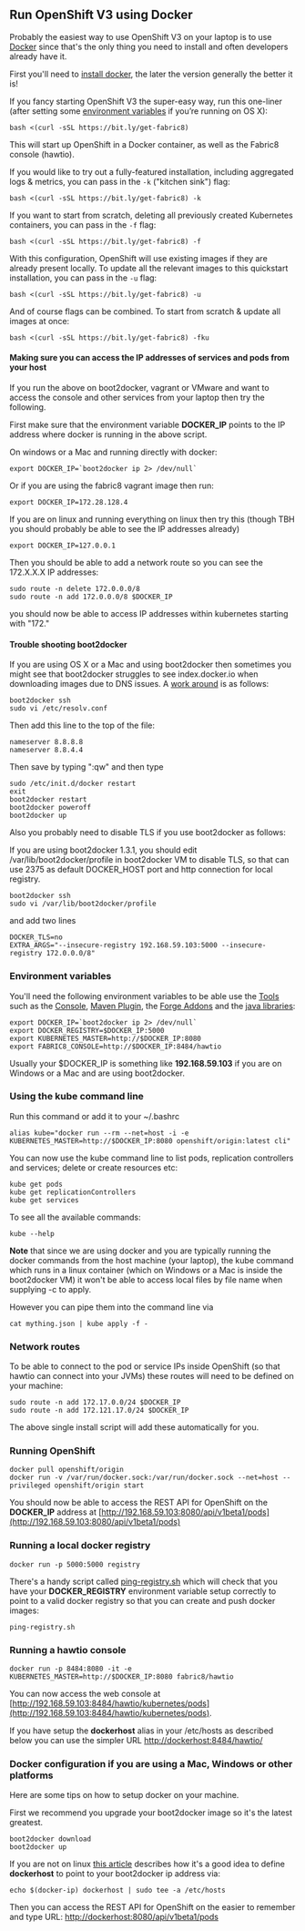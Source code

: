 ## Run OpenShift V3 using Docker

Probably the easiest way to use OpenShift V3 on your laptop is to use [Docker](https://docs.docker.com/) since that's the only thing you need to install and often developers already have it.

First you'll need to [install docker](https://docs.docker.com/installation/), the later the version generally the better it is!

If you fancy starting OpenShift V3 the super-easy way, run this one-liner (after setting some [environment variables](#environment-variables) if you’re running on OS X):

    bash <(curl -sSL https://bit.ly/get-fabric8)

This will start up OpenShift in a Docker container, as well as the Fabric8 console (hawtio).

If you would like to try out a fully-featured installation, including aggregated logs & metrics, you can pass in the `-k` ("kitchen sink") flag:

    bash <(curl -sSL https://bit.ly/get-fabric8) -k

If you want to start from scratch, deleting all previously created Kubernetes containers, you can pass in the `-f` flag:

    bash <(curl -sSL https://bit.ly/get-fabric8) -f

With this configuration, OpenShift will use existing images if they are already present locally. To update all the relevant images to this quickstart installation, you can pass
in the `-u` flag:

    bash <(curl -sSL https://bit.ly/get-fabric8) -u

And of course flags can be combined. To start from scratch & update all images at once:

    bash <(curl -sSL https://bit.ly/get-fabric8) -fku

#### Making sure you can access the IP addresses of services and pods from your host

If you run the above on boot2docker, vagrant or VMware and want to access the console and other services from your laptop then try the following.

First make sure that the environment variable **DOCKER_IP** points to the IP address where docker is running in the above script.

On windows or a Mac and running directly with docker:

    export DOCKER_IP=`boot2docker ip 2> /dev/null`

Or if you are using the fabric8 vagrant image then run:

    export DOCKER_IP=172.28.128.4

If you are on linux and running everything on linux then try this (though TBH you should probably be able to see the IP addresses already)

    export DOCKER_IP=127.0.0.1

Then you should be able to add a network route so you can see the 172.X.X.X IP addresses:

    sudo route -n delete 172.0.0.0/8
    sudo route -n add 172.0.0.0/8 $DOCKER_IP

you should now be able to access IP addresses within kubernetes starting with "172."

#### Trouble shooting boot2docker

If you are using OS X or a Mac and using boot2docker then sometimes you might see that boot2docker struggles to see index.docker.io when downloading images due to DNS issues. A [work around](http://stackoverflow.com/questions/24060099/docker-failed-to-pull-images-from-registry) is as follows:

    boot2docker ssh
    sudo vi /etc/resolv.conf

Then add this line to the top of the file:

    nameserver 8.8.8.8
    nameserver 8.8.4.4

Then save by typing ":qw" and then type

    sudo /etc/init.d/docker restart
    exit
    boot2docker restart
    boot2docker poweroff
    boot2docker up

Also you probably need to disable TLS if you use boot2docker as follows:

If you are using boot2docker 1.3.1, you should edit /var/lib/boot2docker/profile in boot2docker VM to disable TLS, so that can use 2375 as default DOCKER_HOST port and http connection for local registry.

    boot2docker ssh
    sudo vi /var/lib/boot2docker/profile

and add two lines

    DOCKER_TLS=no
    EXTRA_ARGS="--insecure-registry 192.168.59.103:5000 --insecure-registry 172.0.0.0/8"


### Environment variables

You'll need the following environment variables to be able use the [Tools](http://fabric8.io/v2/tools.html) such as the [Console](console.html), [Maven Plugin](http://fabric8.io/v2/mavenPlugin.html), the [Forge Addons](http://fabric8.io/v2/forge.html) and the [java libraries](javaLibraries.html):

    export DOCKER_IP=`boot2docker ip 2> /dev/null`
    export DOCKER_REGISTRY=$DOCKER_IP:5000
    export KUBERNETES_MASTER=http://$DOCKER_IP:8080
    export FABRIC8_CONSOLE=http://$DOCKER_IP:8484/hawtio

Usually your $DOCKER_IP is something like **192.168.59.103** if you are on Windows or a Mac and are using boot2docker.

### Using the kube command line

Run this command or add it to your ~/.bashrc

    alias kube="docker run --rm --net=host -i -e KUBERNETES_MASTER=http://$DOCKER_IP:8080 openshift/origin:latest cli"

You can now use the kube command line to list pods, replication controllers and services; delete or create resources etc:

    kube get pods
    kube get replicationControllers
    kube get services

To see all the available commands:

    kube --help

**Note** that since we are using docker and you are typically running the docker commands from the host machine (your laptop), the kube command which runs in a linux container (which on Windows or a Mac is inside the boot2docker VM) it won't be able to access local files by file name when supplying -c to apply.

However you can pipe them into the command line via

    cat mything.json | kube apply -f -

### Network routes

To be able to connect to the pod or service IPs inside OpenShift (so that hawtio can connect into your JVMs) these routes will need to be defined on your machine:

    sudo route -n add 172.17.0.0/24 $DOCKER_IP
    sudo route -n add 172.121.17.0/24 $DOCKER_IP

The above single install script will add these automatically for you.

### Running OpenShift

    docker pull openshift/origin
    docker run -v /var/run/docker.sock:/var/run/docker.sock --net=host --privileged openshift/origin start

You should now be able to access the REST API for OpenShift on the **DOCKER_IP** address at [http://192.168.59.103:8080/api/v1beta1/pods](http://192.168.59.103:8080/api/v1beta1/pods)

### Running a local docker registry

    docker run -p 5000:5000 registry

There's a handy script called  [ping-registry.sh](https://github.com/fabric8io/fabric8/blob/master/bin/ping-registry.sh) which will check that you have your **DOCKER_REGISTRY** environment variable setup correctly to point to a valid docker registry so that you can create and push docker images:

    ping-registry.sh

### Running a hawtio console

    docker run -p 8484:8080 -it -e KUBERNETES_MASTER=http://$DOCKER_IP:8080 fabric8/hawtio

You can now access the web console at [http://192.168.59.103:8484/hawtio/kubernetes/pods](http://192.168.59.103:8484/hawtio/kubernetes/pods).

If you have setup the **dockerhost** alias in your /etc/hosts as described below you can use the simpler URL [http://dockerhost:8484/hawtio/](http://dockerhost:8484/hawtio/)

### Docker configuration if you are using a Mac, Windows or other platforms

Here are some tips on how to setup docker on your machine.

First we recommend you upgrade your boot2docker image so it's the latest greatest.

    boot2docker download
    boot2docker up

If you are not on linux [this article](http://viget.com/extend/how-to-use-docker-on-os-x-the-missing-guide) describes how it's a good idea to define **dockerhost** to point to your boot2docker ip address via:

    echo $(docker-ip) dockerhost | sudo tee -a /etc/hosts

Then you can access the REST API for OpenShift on the easier to remember and type URL: [http://dockerhost:8080/api/v1beta1/pods](http://dockerhost:8080/api/v1beta1/pods)
